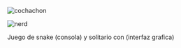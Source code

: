 ![cochachon](https://github.com/user-attachments/assets/62efa5c1-765e-401a-890b-c22b073f15da)    


![nerd](https://github.com/user-attachments/assets/456e61f6-e9ff-4d69-ac55-d6fcea53da77)       


Juego de snake (consola) y solitario con (interfaz grafica) 




